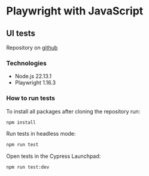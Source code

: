 # Playwright with JavaScript

## UI tests
Repository on [github](https://github.com/Andrei-Zayats/js-playwright)

### Technologies
- Node.js 22.13.1
- Playwright 1.16.3

### How to run tests

To install all packages after cloning the repository run:
```bash
npm install
```
Run tests in headless mode:
```bash
npm run test
```
Open tests in the Cypress Launchpad:
```bash
npm run test:dev
```